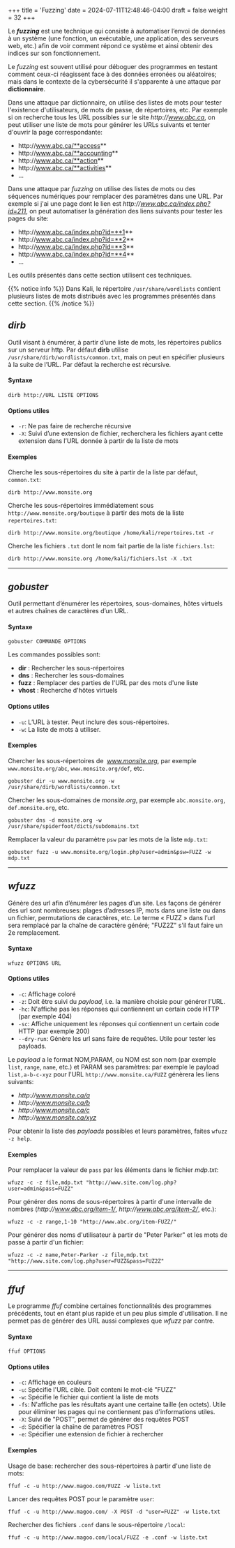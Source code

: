 +++
title = 'Fuzzing'
date = 2024-07-11T12:48:46-04:00
draft = false
weight = 32
+++

Le _**fuzzing**_ est une technique qui consiste à automatiser l’envoi de données à un système (une fonction, un exécutable, une application, des serveurs web, etc.) afin de voir comment répond ce système et ainsi obtenir des indices sur son fonctionnement.

Le _fuzzing_ est souvent utilisé pour déboguer des programmes en testant comment ceux-ci réagissent face à des données erronées ou aléatoires; mais dans le contexte de la cybersécurité il s'apparente à une attaque par **dictionnaire**. 

Dans une attaque par dictionnaire, on utilise des listes de mots pour tester l'existence d'utilisateurs, de mots de passe, de répertoires, etc. Par exemple si on recherche tous les URL possibles sur le site _http&#58;//www.abc.ca_, on peut utiliser une liste de mots pour générer les URLs suivants et tenter d'ouvrir la page correspondante:
+ http&#58;//www.abc.ca/**access**
+ http&#58;//www.abc.ca/**accounting**
+ http&#58;//www.abc.ca/**action**
+ http&#58;//www.abc.ca/**activities**
+ ...

Dans une attaque par _fuzzing_ on utilise des listes de mots ou des séquences numériques pour remplacer des paramètres dans une URL. Par exemple si j'ai une page dont le lien est _http&#58;//www.abc.ca/index.php?id=211_, on peut automatiser la génération des liens suivants pour tester les pages du site:
+ http&#58;//www.abc.ca/index.php?id=**1**
+ http&#58;//www.abc.ca/index.php?id=**2**
+ http&#58;//www.abc.ca/index.php?id=**3**
+ http&#58;//www.abc.ca/index.php?id=**4**
+ ...

Les outils présentés dans cette section utilisent ces techniques.

{{% notice info %}}
Dans Kali, le répertoire `/usr/share/wordlists` contient plusieurs listes de mots distribués avec les programmes présentés dans cette section. 
{{% /notice %}}

## _dirb_
Outil visant à énumérer, à partir d’une liste de mots, les répertoires publics sur un serveur http. Par défaut **dirb** utilise `/usr/share/dirb/wordlists/common.txt`, mais on peut en spécifier plusieurs à la suite de l’URL. Par défaut la recherche est récursive.

#### Syntaxe
`dirb http://URL LISTE OPTIONS`

#### Options utiles
+ `-r`: Ne pas faire de recherche récursive
+ `-X`: Suivi d’une extension de fichier, recherchera les fichiers ayant cette extension dans l’URL donnée à partir de la liste de mots

#### Exemples
Cherche les sous-répertoires du site à partir de la liste par défaut, `common.txt`:
```
dirb http://www.monsite.org
```
Cherche les sous-répertoires immédiatement sous `http://www.monsite.org/boutique` à partir des mots de la liste `repertoires.txt`:
```
dirb http://www.monsite.org/boutique /home/kali/repertoires.txt -r
```
Cherche les fichiers `.txt` dont le nom fait partie de la liste `fichiers.lst`:
```
dirb http://www.monsite.org /home/kali/fichiers.lst -X .txt
```
-------------------
## _gobuster_
Outil permettant d’énumérer les répertoires, sous-domaines, hôtes virtuels et autres chaînes de caractères d’un URL.

#### Syntaxe
`gobuster COMMANDE OPTIONS`

Les commandes possibles sont:
+ **dir** : Rechercher les sous-répertoires
+ **dns** : Rechercher les sous-domaines
+ **fuzz** : Remplacer des parties de l'URL par des mots d'une liste
+ **vhost** : Recherche d'hôtes virtuels

#### Options utiles
+ `-u`: L’URL à tester. Peut inclure des sous-répertoires.
+ `-w`: La liste de mots à utiliser.

#### Exemples
Chercher les sous-répertoires de _&nbsp;www.monsite.org_, par exemple `www.monsite.org/abc`, `www.monsite.org/def`, etc.
```
gobuster dir -u www.monsite.org -w /usr/share/dirb/wordlists/common.txt
```
Chercher les sous-domaines de _monsite.org_, par exemple `abc.monsite.org`, `def.monsite.org`, etc.
```
gobuster dns -d monsite.org -w /usr/share/spiderfoot/dicts/subdomains.txt
```
Remplacer la valeur du paramètre `psw` par les mots de la liste `mdp.txt`:
```
gobuster fuzz -u www.monsite.org/login.php?user=admin&psw=FUZZ -w mdp.txt
```

-------------------
## _wfuzz_
Génère des url afin d’énumérer les pages d’un site. Les façons de générer des url sont nombreuses: plages d’adresses IP, mots dans une liste ou dans un fichier, permutations de caractères, etc. Le terme « FUZZ » dans l’url sera remplacé par la chaîne de caractère généré; "FUZ2Z" s'il faut faire un 2e remplacement.

#### Syntaxe
`wfuzz OPTIONS URL`


#### Options utiles

+ `-c`: Affichage coloré
+ `-z`: Doit être suivi du _payload_, i.e. la manière choisie pour générer l’URL. 
+ `-hc`: N'affiche pas les réponses qui contiennent un certain code HTTP (par exemple 404)
+ `-sc`: Affiche uniquement les réponses qui contiennent un certain code HTTP (par exemple 200)
+ `--dry-run`: Génère les url sans faire de requêtes. Utile pour tester les payloads.

Le _payload_ a le format NOM,PARAM, ou NOM est son nom (par exemple `list`, `range`, `name`, etc.) et PARAM ses paramètres: par exemple le payload `list,a-b-c-xyz` pour l'URL `http://www.monsite.ca/FUZZ` génèrera les liens suivants:
+ _http&#58;//www.monsite.ca/a_
+ _http&#58;//www.monsite.ca/b_
+ _http&#58;//www.monsite.ca/c_
+ _http&#58;//www.monsite.ca/xyz_

Pour obtenir la liste des _payloads_ possibles et leurs paramètres, faites `wfuzz -z help`.

#### Exemples
Pour remplacer la valeur de `pass` par les éléments dans le fichier _mdp.txt_:
```
wfuzz -c -z file,mdp.txt "http://www.site.com/log.php?user=admin&pass=FUZZ"
```
Pour générer des noms de sous-répertoires à partir d'une intervalle de nombres (_http&#58;//www.abc.org/item-1/_, _http&#58;//www.abc.org/item-2/_, etc.):
```
wfuzz -c -z range,1-10 "http://www.abc.org/item-FUZZ/"
```
Pour générer des noms d'utilisateur à partir de "Peter Parker" et les mots de passe à partir d'un fichier:
```
wfuzz -c -z name,Peter-Parker -z file,mdp.txt "http://www.site.com/log.php?user=FUZZ&pass=FUZ2Z"
```

-------------------
## _ffuf_

Le programme _ffuf_ combine certaines fonctionnalités des programmes précédents, tout en étant plus rapide et un peu plus simple d'utilisation. Il ne permet pas de générer des URL aussi complexes que _wfuzz_ par contre.

#### Syntaxe
`ffuf OPTIONS`

#### Options utiles
+ `-c`: Affichage en couleurs
+ `-u`: Spécifie l'URL cible. Doit conteni le mot-clé "FUZZ"
+ `-w`: Spécifie le fichier qui contient la liste de mots
+ `-fs`: N'affiche pas les résultats ayant une certaine taille (en octets). Utile pour éliminer les pages qui ne contiennent pas d'informations utiles.
+ `-X`: Suivi de "POST", permet de générer des requêtes POST
+ `-d`: Spécifier la chaîne de paramètres POST
+ `-e`: Spécifier une extension de fichier à rechercher

#### Exemples
Usage de base: rechercher des sous-répertoires à partir d'une liste de mots:
```
ffuf -c -u http://www.magoo.com/FUZZ -w liste.txt
```
Lancer des requêtes POST pour le paramètre `user`:
```
ffuf -c -u http://www.magoo.com/ -X POST -d "user=FUZZ" -w liste.txt
```
Rechercher des fichiers `.conf` dans le sous-répertoire `/local`:
```
ffuf -c -u http://www.magoo.com/local/FUZZ -e .conf -w liste.txt
```
